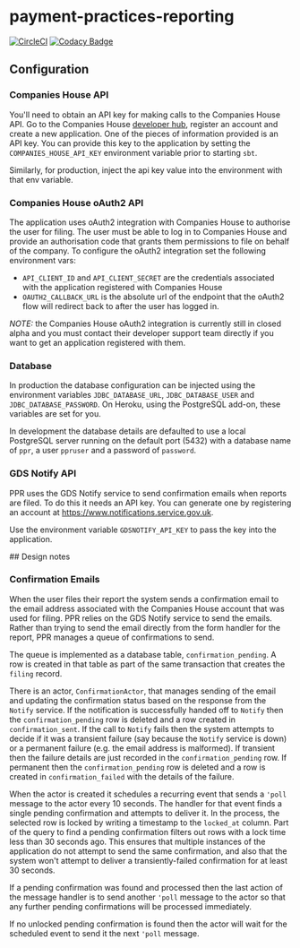 # payment-practices-reporting
[![CircleCI](https://circleci.com/gh/UKGovernmentBEIS/payment-practices-reporting.svg?style=svg)](https://circleci.com/gh/UKGovernmentBEIS/payment-practices-reporting)
[![Codacy Badge](https://api.codacy.com/project/badge/Grade/6640412ef5a54d149d5a7ed87e583521)](https://www.codacy.com/app/UKGovernmentBEIS/payment-practices-reporting?utm_source=github.com&utm_medium=referral&utm_content=UKGovernmentBEIS/payment-practices-reporting&utm_campaign=badger)


## Configuration

### Companies House API
You'll need to obtain an API key for making calls to the Companies House API. Go to the 
Companies House [developer hub](https://developer.companieshouse.gov.uk/api/docs/),
register an account and create a new application. One of the pieces of information
provided is an API key. You can provide this key to the application by setting the
`COMPANIES_HOUSE_API_KEY` environment variable prior to starting `sbt`.

Similarly, for production, inject the api key value into the environment with that
env variable.

### Companies House oAuth2 API

The application uses oAuth2 integration with Companies House to authorise the user for filing. The user
must be able to log in to Companies House and provide an authorisation code that grants them permissions
to file on behalf of the company. To configure the oAuth2 integration set the following environment vars:

* `API_CLIENT_ID` and `API_CLIENT_SECRET` are the credentials associated with the application registered
with Companies House
* `OAUTH2_CALLBACK_URL` is the absolute url of the endpoint that the oAuth2 flow will redirect back to
after the user has logged in.

_NOTE:_ the Companies House oAuth2 integration is currently still in closed alpha and you must contact
their developer support team directly if you want to get an application registered with them.

### Database
In production the database configuration can be injected using the environment variables
`JDBC_DATABASE_URL`, `JDBC_DATABASE_USER` and `JDBC_DATABASE_PASSWORD`. On Heroku, using
the PostgreSQL add-on, these variables are set for you.
 
In development the database details are defaulted to use a local PostgreSQL server
running on the default port (5432) with a database name of `ppr`, a user `ppruser` and
a password of `password`.

### GDS Notify API
PPR uses the GDS Notify service to send confirmation emails when reports are filed. To
do this it needs an API key. You can generate one by registering an account at
https://www.notifications.service.gov.uk.

Use the environment variable `GDSNOTIFY_API_KEY` to pass the key into the application.
 
## Design notes

### Confirmation Emails

When the user files their report the system sends a confirmation email to the email
address associated with the Companies House account that was used for filing. PPR
relies on the GDS Notify service to send the emails. Rather than trying to send the
email directly from the form handler for the report, PPR manages a queue of confirmations
to send.

The queue is implemented as a database table, `confirmation_pending`. A row is created
in that table as part of the same transaction that creates the `filing` record.

There is an actor, `ConfirmationActor`, that manages sending of the email and updating
 the confirmation status based on the response from the `Notify` service. If the notification
 is successfully handed off to `Notify` then the `confirmation_pending` row is deleted and
 a row created in `confirmation_sent`. If the call to `Notify` fails then the system attempts
 to decide if it was a transient failure (say because the `Notify` service is down) or a
 permanent failure (e.g. the email address is malformed). If transient then the failure 
 details are just recorded in the `confirmation_pending` row. If permanent then the 
 `confirmation_pending` row is deleted and a row is created in `confirmation_failed` with
 the details of the failure.
 
 When the actor is created it schedules a recurring event that sends a `'poll` message to
 the actor every 10 seconds. The handler for that event finds a single pending confirmation
 and attempts to deliver it. In the process, the selected row is locked by writing a timestamp
  to the `locked_at` column. Part of the query to find a pending confirmation filters out
  rows with a lock time less than 30 seconds ago. This ensures that multiple instances of the
  application do not attempt to send the same confirmation, and also that the system won't 
  attempt to deliver a transiently-failed confirmation for at least 30 seconds.
  
  If a pending confirmation was found and processed then the last action of the message handler
  is to send another `'poll` message to the actor so that any further pending confirmations will
  be processed immediately.
  
  If no unlocked pending confirmation is found then the actor will wait for the scheduled 
  event to send it the next `'poll` message.